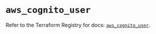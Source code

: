 # `aws_cognito_user`

Refer to the Terraform Registry for docs: [`aws_cognito_user`](https://registry.terraform.io/providers/hashicorp/aws/6.3.0/docs/resources/cognito_user).
